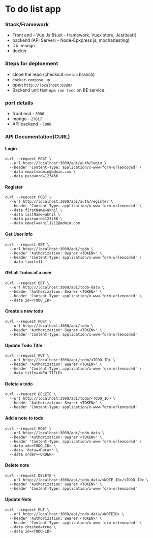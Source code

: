 # To do list app

### Stack/Framework

- Front end - Vue Js (Nuxt - framework, Vuex store, Jest(test))
- backend (API Server) - Node-Epxpress js, mocha(testing)
- Db: mongo
- docker

### Steps for deploement

- clone the repo (checkout `devlop` branch)
- ``docker-compose up``
- open `http://localhost:8080/ `
- Backend unit test `npm run test` on BE service.

### port details

- front end - `8080`
- mongo -  `27017` 
- API backend - `3000`

### API Documentation(CURL)

#### Login
```shell
curl --request POST \
  --url http://localhost:3000/api/auth/login \
  --header 'Content-Type: application/x-www-form-urlencoded' \
  --data email=admin@admin.com \
  --data password=123456
```

#### Register

```shell
curl --request POST \
  --url http://localhost:3000/api/auth/register \
  --header 'Content-Type: application/x-www-form-urlencoded' \
  --data firstName=akhil \
  --data lastName=akhil \
  --data password=123456 \
  --data email=akhil1212@admin.com
```

#### Get User Info

```shell
curl --request GET \
  --url http://localhost:3000/api/todo \
  --header 'Authorization: Bearer <TOKEN>' \
  --header 'Content-Type: application/x-www-form-urlencoded' \
  --data limit=11
```

#### GEt all Todos of a user

```shell
curl --request GET \
  --url http://localhost:3000/api/todo-data \
  --header 'Authorization: Bearer <TOKEN>' \
  --header 'Content-Type: application/x-www-form-urlencoded' \
  --data id=<TODO_ID>
```

#### Create a new todo

```shell
curl --request POST \
  --url http://localhost:3000/api/todo \
  --header 'Authorization: Bearer <TOKEN>' \
  --header 'Content-Type: application/x-www-form-urlencoded'
```

#### Update Todo Title

```shell
curl --request PUT \
  --url http://localhost:3000/api/todo/<TODO-ID> \
  --header 'Authorization: Bearer <TOKEN>' \
  --header 'Content-Type: application/x-www-form-urlencoded' \
  --data title=<NEW TITLE>
```

#### Delete a todo

```shell
curl --request DELETE \
  --url http://localhost:3000/api/todo/<TODO_ID> \
  --header 'Authorization: Bearer <TOKEN>' \
  --header 'Content-Type: application/x-www-form-urlencoded'
```

#### Add a note to todo

```shell
curl --request POST \
  --url http://localhost:3000/api/todo-data \
  --header 'Authorization: Bearer <TOKEN>' \
  --header 'Content-Type: application/x-www-form-urlencoded' \
  --data id=<TODO_ID> \
  --data 'data=<Data>' \
  --data order=<ORDER>
```

#### Delete note

```shell
curl --request DELETE \
  --url http://localhost:3000/api/todo-data/<NOTE-ID>/<TODO-ID> \
  --header 'Authorization: Bearer <TOKEN>' \
  --header 'Content-Type: application/x-www-form-urlencoded'
```

#### Update Note

```shell
curl --request PUT \
  --url http://localhost:3000/api/todo-data/<NOTEID> \
  --header 'Authorization: Bearer <TOKEN>' \
  --header 'Content-Type: application/x-www-form-urlencoded' \
  --data checked=true \
  --data id=<TODO-ID>
```

